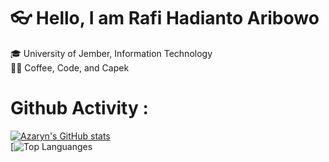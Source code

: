 
# 👓 Hello, I am Rafi Hadianto Aribowo
🎓 University of Jember, Information Technology <br>
🧑‍💻 Coffee, Code, and Capek

  # Github Activity :
[![Azaryn's GitHub stats](https://github-readme-stats.vercel.app/api?username=Azaryn)](https://github.com/Azaryn/github-readme-stats&show_icons=true)<br>
[![Top Languanges](https://github-readme-stats.vercel.app/api/top-langs/?username=Azaryn&layout=compact)




